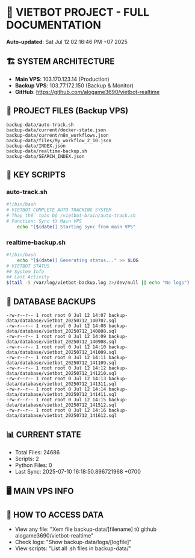 # 🤖 VIETBOT PROJECT - FULL DOCUMENTATION
**Auto-updated**: Sat Jul 12 02:16:46 PM +07 2025

## 🏗️ SYSTEM ARCHITECTURE
- **Main VPS**: 103.170.123.14 (Production)
- **Backup VPS**: 103.77.172.150 (Backup & Monitor)
- **GitHub**: https://github.com/alogame3690/vietbot-realtime

## 📁 PROJECT FILES (Backup VPS)
```
backup-data/auto-track.sh
backup-data/current/docker-state.json
backup-data/current/n8n_workflows.json
backup-data/files/My_workflow_2_10.json
backup-data/INDEX.json
backup-data/realtime-backup.sh
backup-data/SEARCH_INDEX.json
```

## 🔧 KEY SCRIPTS
### auto-track.sh
```bash
#!/bin/bash
# VIETBOT COMPLETE AUTO TRACKING SYSTEM
# Thay thế toàn bộ /vietbot-brain/auto-track.sh
# Function: Sync từ Main VPS
    echo "[$(date)] Starting sync from main VPS"
```
### realtime-backup.sh
```bash
#!/bin/bash
    echo "[$(date)] Generating status..." >> $LOG
# VIETBOT STATUS
## System Info
## Last Activity
$(tail -5 /var/log/vietbot-backup.log 2>/dev/null || echo "No logs")
```

## 💾 DATABASE BACKUPS
```
-rw-r--r-- 1 root root 0 Jul 12 14:07 backup-data/database/vietbot_20250712_140707.sql
-rw-r--r-- 1 root root 0 Jul 12 14:08 backup-data/database/vietbot_20250712_140808.sql
-rw-r--r-- 1 root root 0 Jul 12 14:09 backup-data/database/vietbot_20250712_140908.sql
-rw-r--r-- 1 root root 0 Jul 12 14:10 backup-data/database/vietbot_20250712_141009.sql
-rw-r--r-- 1 root root 0 Jul 12 14:11 backup-data/database/vietbot_20250712_141109.sql
-rw-r--r-- 1 root root 0 Jul 12 14:12 backup-data/database/vietbot_20250712_141210.sql
-rw-r--r-- 1 root root 0 Jul 12 14:13 backup-data/database/vietbot_20250712_141311.sql
-rw-r--r-- 1 root root 0 Jul 12 14:14 backup-data/database/vietbot_20250712_141411.sql
-rw-r--r-- 1 root root 0 Jul 12 14:15 backup-data/database/vietbot_20250712_141512.sql
-rw-r--r-- 1 root root 0 Jul 12 14:16 backup-data/database/vietbot_20250712_141612.sql
```

## 📊 CURRENT STATE
- Total Files: 24686
- Scripts: 2
- Python Files: 0
- Last Sync: 2025-07-10 16:18:50.896721968 +0700

## 🖥️ MAIN VPS INFO


## 🚨 HOW TO ACCESS DATA
- View any file: "Xem file backup-data/[filename] từ github alogame3690/vietbot-realtime"
- Check logs: "Show backup-data/logs/[logfile]"
- View scripts: "List all .sh files in backup-data/"
